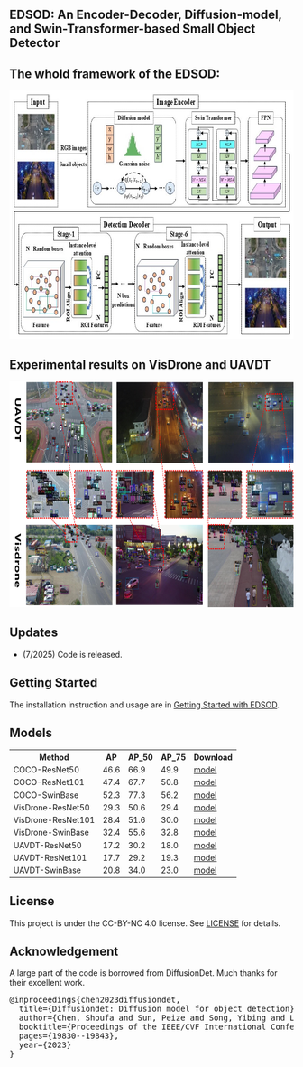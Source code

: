 ## EDSOD: An Encoder-Decoder, Diffusion-model, and Swin-Transformer-based Small Object Detector

## The whold framework of the EDSOD:

<img src="images/pic1.JPG" width="720" height="440"/>

## Experimental results on VisDrone and UAVDT

<img src="images/pic2.jpg" width="720" height="400"/>

## Updates
- (7/2025) Code is released.

## Getting Started

The installation instruction and usage are in [Getting Started with EDSOD](GETTING_STARTED.md).


## Models
<table>
  <tr>
    <th>Method</th>
    <th>AP</th>
    <th>AP_50</th>
    <th>AP_75</th>
    <th>Download</th>
  </tr>
    <tr>
    <td>COCO-ResNet50</td>
    <td>46.6</td>
    <td>66.9</td>
    <td>49.9</td>
    <td><a href="https://drive.google.com/file/d/1eJkZgeWkvkiBLRF0LAj4hOuDFo0vjX5_/view?usp=drive_link" download>model</a></td>
  </tr>
    </tr>
    <tr>
    <td>COCO-ResNet101</td>
    <td>47.4</td>
    <td>67.7</td>
    <td>50.8</td>
    <td><a href="https://drive.google.com/file/d/1PQVdCKZ_3Bc7gK30FkzSrN_5Z2FBUwKW/view?usp=drive_link" download>model</a></td>
  </tr>
  </tr>
    <tr>
    <td>COCO-SwinBase</td>
    <td>52.3</td>
    <td>77.3</td>
    <td>56.2</td>
    <td><a href="https://drive.google.com/file/d/1_bdHy7wjX0wQSF01AYCPXXaHgw7hI7N1/view?usp=drive_link" download>model</a></td>
  </tr>
   <tr>
    <td>VisDrone-ResNet50</td>
    <td>29.3</td>
    <td>50.6</td>
    <td>29.4</td>
    <td><a href="https://drive.google.com/file/d/1jno1ubh4mkxWH7iRgqzgZg_tevF6ILzy/view?usp=drive_link" download>model</a></td>
  </tr>
   <tr>
    <td>VisDrone-ResNet101</td>
    <td>28.4</td>
    <td>51.6</td>
    <td>30.0</td>
    <td><a href="https://drive.google.com/file/d/1mGibd5FVxar0ZnKpwB55V0qNYqNWkDGO/view?usp=drive_link" download>model</a></td>
  </tr>
  <tr>
    <td>VisDrone-SwinBase</td>
    <td>32.4</td>
    <td>55.6</td>
    <td>32.8</td>
    <td><a href="https://drive.google.com/file/d/1w47oyHjvptjZd1s4CqaYg-urIuIrZ5oV/view?usp=drive_link" download>model</a></td>
  </tr>
  <tr>
    <td>UAVDT-ResNet50</td>
    <td>17.2</td>
    <td>30.2</td>
    <td>18.0</td>
    <td><a href="https://drive.google.com/file/d/1ZwrQ7oHYAPRRTwYTVYeaMgZY3s8VOEWm/view?usp=drive_link" download>model</a></td>
  </tr>
  <tr>
    <td>UAVDT-ResNet101</td>
    <td>17.7</td>
    <td>29.2</td>
    <td>19.3</td>
    <td><a href="https://drive.google.com/file/d/19Exi-efnl2RKC-W7UXsrP2B7UeF5p5ZJ/view?usp=drive_link" download>model</a></td>
  </tr>
  <tr>
    <td>UAVDT-SwinBase</td>
    <td>20.8</td>
    <td>34.0</td>
    <td>23.0</td>
    <td><a href="https://drive.google.com/file/d/1BKGA5oNSmmRclzZ8YXiQeo4Ewa40A3Nc/view?usp=drive_link" download>model</a></td>
  </tr>
</table>


## License

This project is under the CC-BY-NC 4.0 license. See [LICENSE](LICENSE) for details.


## Acknowledgement
A large part of the code is borrowed from DiffusionDet. Much thanks for their excellent work.

<pre>
@inproceedings{chen2023diffusiondet,
  title={Diffusiondet: Diffusion model for object detection},
  author={Chen, Shoufa and Sun, Peize and Song, Yibing and Luo, Ping},
  booktitle={Proceedings of the IEEE/CVF International Conference on Computer Vision},
  pages={19830--19843},
  year={2023}
}